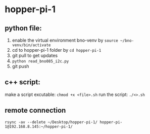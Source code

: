 # hopper-pi-1

## python file:
1. enable the virtual environment bno-venv by `source ~/bno-venv/bin/activate`
2. cd to hopper-pi-1 folder by `cd hopper-pi-1`
3. git pull to get updates
4. `python read_bno085_i2c.py` 
5. git push

## c++ script:
make a script excutable: `chmod +x <file>.sh`
run the script: `./<>.sh`

## remote connection
`rsync -av --delete ~/Desktop/hopper-pi-1/ hopper-pi-1@192.168.8.145:~/hopper-pi-1/`


